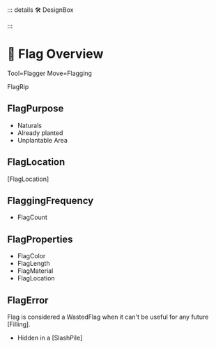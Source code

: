 ::: details 🛠 DesignBox



:::

# 🔺 <route>Flag Overview</route>

Tool=Flagger
Move=Flagging

FlagRip


## FlagPurpose

- Naturals
- Already planted
- Unplantable Area

## FlagLocation

[FlagLocation]

## FlaggingFrequency

- FlagCount

## FlagProperties

- FlagColor
- FlagLength
- FlagMaterial
- FlagLocation

## FlagError

Flag is considered a WastedFlag when it can't be useful for any future [Filling].

- Hidden in a [SlashPile]



